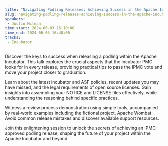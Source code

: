 ```yaml
---
title: "Navigating Podling Releases: Achieving Success in the Apache Incubator"
slug: navigating-podling-releases-achieving-success-in-the-apache-incubator
speakers:
 - Justin Mclean
time_start: 2024-06-03 16:10:00
time_end: 2024-06-03 16:40:00
tracks:
 - Incubator
---
```


Discover the keys to success when releasing a podling within the Apache Incubator. This talk explores the crucial aspects that the incubator PMC looks for in every release, providing practical tips to pass the IPMC vote and move your project closer to graduation.
 
 
 
 Learn about the latest incubator and ASF policies, recent updates you may have missed, and the legal requirements of open source licenses. Gain insights into assembling your NOTICE and LICENSE files effectively, while understanding the reasoning behind specific practices.
 
 
 
 Witness a review process demonstration using simple tools, accompanied by real-world examples including the fictional project, Apache Wombat. Avoid common release mistakes and discover available support resources.
 
 
 
 Join this enlightening session to unlock the secrets of achieving an IPMC-approved podling release, shaping the future of your project within the Apache Incubator and beyond.